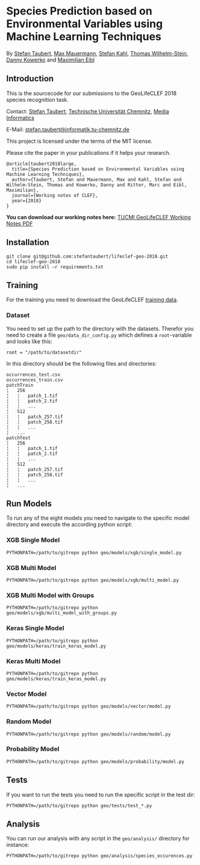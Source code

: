 # Species Prediction based on Environmental Variables using Machine Learning Techniques
By [Stefan Taubert](https://stefantaubert.com/), [Max Mauermann](https://www.tu-chemnitz.de/informatik/HomePages/Medieninformatik/team.php.en), [Stefan Kahl](http://medien.informatik.tu-chemnitz.de/skahl/about/), [Thomas Wilhelm-Stein](https://www.tu-chemnitz.de/informatik/HomePages/Medieninformatik/team.php.en), [Danny Kowerko](https://www.tu-chemnitz.de/informatik/mc/staff.php.en) and [Maximilian Eibl](https://www.tu-chemnitz.de/informatik/HomePages/Medieninformatik/team.php.en)


## Introduction
This is the sourcecode for our submissions to the GeoLifeCLEF 2018 species recognition task.

Contact:  [Stefan Taubert](https://stefantaubert.com/), [Technische Universität Chemnitz](https://www.tu-chemnitz.de/index.html.en), [Media Informatics](https://www.tu-chemnitz.de/informatik/Medieninformatik/index.php.en)

E-Mail: stefan.taubert@informatik.tu-chemnitz.de

This project is licensed under the terms of the MIT license.

Please cite the paper in your publications if it helps your research.
```
@article{taubert2018large,
  title={Species Prediction based on Environmental Variables using Machine Learning Techniques},
  author={Taubert, Stefan and Mauermann, Max and Kahl, Stefan and Wilhelm-Stein, Thomas and Kowerko, Danny and Ritter, Marc and Eibl, Maximilian},
  journal={Working notes of CLEF},
  year={2018}
}
```
<b>You can download our working notes here:</b> [TUCMI GeoLifeCLEF Working Notes PDF](todo)

## Installation
```
git clone git@github.com:stefantaubert/lifeclef-geo-2018.git
cd lifeclef-geo-2018
sudo pip install –r requirements.txt
```

## Training
For the training you need to download the GeoLifeCLEF [training data](http://otmedia.lirmm.fr/LifeCLEF/GeoLifeCLEF2018/).

### Dataset
You need to set up the path to the directory with the datasets. 
Therefor you need to create a file ```geo/data_dir_config.py``` which defines a ```root```-variable and looks like this:
```
root = "/path/to/datasetdir"
```

In this directory should be the following files and directories:
```
occurrences_test.csv
occurrences_train.csv
patchTrain   
¦   256
¦   ¦   patch_1.tif
¦   ¦   patch_2.tif
¦   ¦   ...
¦   512
¦   ¦   patch_257.tif
¦   ¦   patch_258.tif
¦   ¦   ...
¦   ...
patchTest
¦   256
¦   ¦   patch_1.tif
¦   ¦   patch_2.tif
¦   ¦   ...
¦   512
¦   ¦   patch_257.tif
¦   ¦   patch_258.tif
¦   ¦   ...
¦   ...
```

## Run Models
To run any of the eight models you need to navigate to the specific model directory and execute the according python script:

### XGB Single Model
```
PYTHONPATH=/path/to/gitrepo python geo/models/xgb/single_model.py
```

### XGB Multi Model
```
PYTHONPATH=/path/to/gitrepo python geo/models/xgb/multi_model.py
```

### XGB Multi Model with Groups
```
PYTHONPATH=/path/to/gitrepo python geo/models/xgb/multi_model_with_groups.py
```

### Keras Single Model
```
PYTHONPATH=/path/to/gitrepo python geo/models/keras/train_keras_model.py
```

### Keras Multi Model
```
PYTHONPATH=/path/to/gitrepo python geo/models/keras/train_keras_model.py
```

### Vector Model
```
PYTHONPATH=/path/to/gitrepo python geo/models/vector/model.py
```

### Random Model
```
PYTHONPATH=/path/to/gitrepo python geo/models/random/model.py
```

### Probability Model
```
PYTHONPATH=/path/to/gitrepo python geo/models/probability/model.py
```

## Tests
If you want to run the tests you need to run the specific script in the test dir:
```
PYTHONPATH=/path/to/gitrepo python geo/tests/test_*.py
```

## Analysis
You can run our analysis with any script in the ```geo/analysis/``` directory for instance:
```
PYTHONPATH=/path/to/gitrepo python geo/analysis/species_occurences.py
```